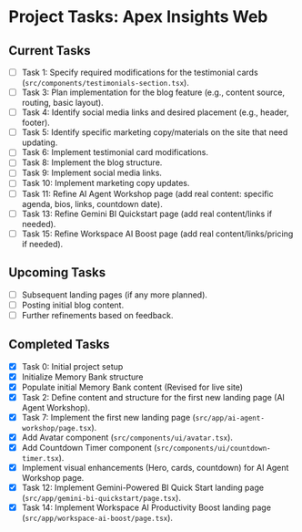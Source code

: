 # Project Tasks: Apex Insights Web

## Current Tasks

*   [ ] Task 1: Specify required modifications for the testimonial cards (`src/components/testimonials-section.tsx`).
*   [ ] Task 3: Plan implementation for the blog feature (e.g., content source, routing, basic layout).
*   [ ] Task 4: Identify social media links and desired placement (e.g., header, footer).
*   [ ] Task 5: Identify specific marketing copy/materials on the site that need updating.
*   [ ] Task 6: Implement testimonial card modifications.
*   [ ] Task 8: Implement the blog structure.
*   [ ] Task 9: Implement social media links.
*   [ ] Task 10: Implement marketing copy updates.
*   [ ] Task 11: Refine AI Agent Workshop page (add real content: specific agenda, bios, links, countdown date).
*   [ ] Task 13: Refine Gemini BI Quickstart page (add real content/links if needed).
*   [ ] Task 15: Refine Workspace AI Boost page (add real content/links/pricing if needed).

## Upcoming Tasks

*   [ ] Subsequent landing pages (if any more planned).
*   [ ] Posting initial blog content.
*   [ ] Further refinements based on feedback.

## Completed Tasks

*   [x] Task 0: Initial project setup
*   [x] Initialize Memory Bank structure
*   [x] Populate initial Memory Bank content (Revised for live site)
*   [x] Task 2: Define content and structure for the first new landing page (AI Agent Workshop).
*   [x] Task 7: Implement the first new landing page (`src/app/ai-agent-workshop/page.tsx`).
*   [x] Add Avatar component (`src/components/ui/avatar.tsx`).
*   [x] Add Countdown Timer component (`src/components/ui/countdown-timer.tsx`).
*   [x] Implement visual enhancements (Hero, cards, countdown) for AI Agent Workshop page.
*   [x] Task 12: Implement Gemini-Powered BI Quick Start landing page (`src/app/gemini-bi-quickstart/page.tsx`).
*   [x] Task 14: Implement Workspace AI Productivity Boost landing page (`src/app/workspace-ai-boost/page.tsx`). 